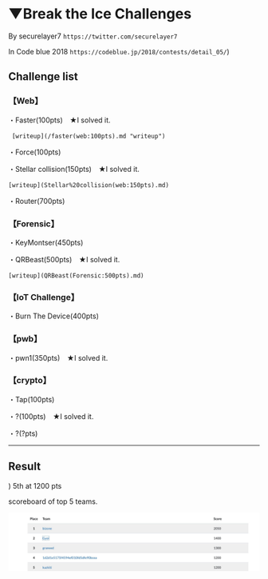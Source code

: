 # ▼Break the Ice Challenges

By securelayer7 `https://twitter.com/securelayer7`

In Code blue 2018 `https://codeblue.jp/2018/contests/detail_05/`)

## Challenge list

### 【Web】

・Faster(100pts)　★I solved it.

     [writeup](/faster(web:100pts).md "writeup")

・Force(100pts)

・Stellar collision(150pts)　★I solved it.

    [writeup](Stellar%20collision(web:150pts).md)

・Router(700pts)

### 【Forensic】

・KeyMontser(450pts)

・QRBeast(500pts)　★I solved it.

    [writeup](QRBeast(Forensic:500pts).md)

### 【IoT Challenge】

・Burn The Device(400pts)

### 【pwb】

・pwn1(350pts)　★I solved it.

### 【crypto】

・Tap(100pts)

・?(100pts)　★I solved it.

・?(?pts)

---

## Result
)
5th at 1200 pts

scoreboard of top 5 teams.

<img src="bset5.jpg"></img>
